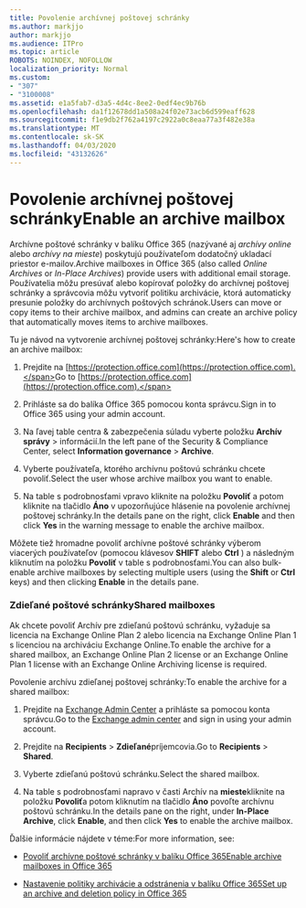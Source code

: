 ```yaml
---
title: Povolenie archívnej poštovej schránky
ms.author: markjjo
author: markjjo
ms.audience: ITPro
ms.topic: article
ROBOTS: NOINDEX, NOFOLLOW
localization_priority: Normal
ms.custom:
- "307"
- "3100008"
ms.assetid: e1a5fab7-d3a5-4d4c-8ee2-0edf4ec9b76b
ms.openlocfilehash: da1f12678dd1a508a24f02e73acb6d599eaff628
ms.sourcegitcommit: f1e9db2f762a4197c2922a0c8eaa77a3f482e38a
ms.translationtype: MT
ms.contentlocale: sk-SK
ms.lasthandoff: 04/03/2020
ms.locfileid: "43132626"
---
```

# <a name="enable-an-archive-mailbox"></a><span data-ttu-id="20a5c-102">Povolenie archívnej poštovej schránky</span><span class="sxs-lookup"><span data-stu-id="20a5c-102">Enable an archive mailbox</span></span>

<span data-ttu-id="20a5c-103">Archívne poštové schránky v balíku Office 365 (nazývané aj *archívy online* alebo *archívy na mieste*) poskytujú používateľom dodatočný ukladací priestor e-mailov.</span><span class="sxs-lookup"><span data-stu-id="20a5c-103">Archive mailboxes in Office 365 (also called *Online Archives* or *In-Place Archives*) provide users with additional email storage.</span></span> <span data-ttu-id="20a5c-104">Používatelia môžu presúvať alebo kopírovať položky do archívnej poštovej schránky a správcovia môžu vytvoriť politiku archivácie, ktorá automaticky presunie položky do archívnych poštových schránok.</span><span class="sxs-lookup"><span data-stu-id="20a5c-104">Users can move or copy items to their archive mailbox, and admins can create an archive policy that automatically moves items to archive mailboxes.</span></span>
  
<span data-ttu-id="20a5c-105">Tu je návod na vytvorenie archívnej poštovej schránky:</span><span class="sxs-lookup"><span data-stu-id="20a5c-105">Here's how to create an archive mailbox:</span></span>
  
1. <span data-ttu-id="20a5c-106">Prejdite na [https://protection.office.com](https://protection.office.com).</span><span class="sxs-lookup"><span data-stu-id="20a5c-106">Go to [https://protection.office.com](https://protection.office.com).</span></span>

2. <span data-ttu-id="20a5c-107">Prihláste sa do balíka Office 365 pomocou konta správcu.</span><span class="sxs-lookup"><span data-stu-id="20a5c-107">Sign in to Office 365 using your admin account.</span></span>

3. <span data-ttu-id="20a5c-108">Na ľavej table centra &amp; zabezpečenia súladu vyberte položku **Archív** **správy** \> informácií.</span><span class="sxs-lookup"><span data-stu-id="20a5c-108">In the left pane of the Security &amp; Compliance Center, select **Information governance** \> **Archive**.</span></span>

4. <span data-ttu-id="20a5c-109">Vyberte používateľa, ktorého archívnu poštovú schránku chcete povoliť.</span><span class="sxs-lookup"><span data-stu-id="20a5c-109">Select the user whose archive mailbox you want to enable.</span></span>

5. <span data-ttu-id="20a5c-110">Na table s podrobnosťami vpravo kliknite na položku **Povoliť** a potom kliknite na tlačidlo **Áno** v upozorňujúce hlásenie na povolenie archívnej poštovej schránky.</span><span class="sxs-lookup"><span data-stu-id="20a5c-110">In the details pane on the right, click **Enable** and then click **Yes** in the warning message to enable the archive mailbox.</span></span>

<span data-ttu-id="20a5c-111">Môžete tiež hromadne povoliť archívne poštové schránky výberom viacerých používateľov (pomocou klávesov **SHIFT** alebo **Ctrl** ) a následným kliknutím na položku **Povoliť** v table s podrobnosťami.</span><span class="sxs-lookup"><span data-stu-id="20a5c-111">You can also bulk-enable archive mailboxes by selecting multiple users (using the **Shift** or **Ctrl** keys) and then clicking **Enable** in the details pane.</span></span>
  
### <a name="shared-mailboxes"></a><span data-ttu-id="20a5c-112">Zdieľané poštové schránky</span><span class="sxs-lookup"><span data-stu-id="20a5c-112">Shared mailboxes</span></span>

<span data-ttu-id="20a5c-113">Ak chcete povoliť Archív pre zdieľanú poštovú schránku, vyžaduje sa licencia na Exchange Online Plan 2 alebo licencia na Exchange Online Plan 1 s licenciou na archiváciu Exchange Online.</span><span class="sxs-lookup"><span data-stu-id="20a5c-113">To enable the archive for a shared mailbox, an Exchange Online Plan 2 license or an Exchange Online Plan 1 license with an Exchange Online Archiving license is required.</span></span>  

<span data-ttu-id="20a5c-114">Povolenie archívu zdieľanej poštovej schránky:</span><span class="sxs-lookup"><span data-stu-id="20a5c-114">To enable the archive for a shared mailbox:</span></span>

1. <span data-ttu-id="20a5c-115">Prejdite na [Exchange Admin Center](https://outlook.office365.com/ecp) a prihláste sa pomocou konta správcu.</span><span class="sxs-lookup"><span data-stu-id="20a5c-115">Go to the [Exchange admin center](https://outlook.office365.com/ecp) and sign in using your admin account.</span></span>

2. <span data-ttu-id="20a5c-116">Prejdite na **Recipients** > **Zdieľané**príjemcovia.</span><span class="sxs-lookup"><span data-stu-id="20a5c-116">Go to **Recipients** > **Shared**.</span></span>

3. <span data-ttu-id="20a5c-117">Vyberte zdieľanú poštovú schránku.</span><span class="sxs-lookup"><span data-stu-id="20a5c-117">Select the shared mailbox.</span></span>

4. <span data-ttu-id="20a5c-118">Na table s podrobnosťami napravo v časti Archív na **mieste**kliknite na položku **Povoliť**a potom kliknutím na tlačidlo **Áno** povoľte archívnu poštovú schránku.</span><span class="sxs-lookup"><span data-stu-id="20a5c-118">In the details pane on the right, under **In-Place Archive**, click **Enable**, and then click **Yes** to enable the archive mailbox.</span></span>

<span data-ttu-id="20a5c-119">Ďalšie informácie nájdete v téme:</span><span class="sxs-lookup"><span data-stu-id="20a5c-119">For more information, see:</span></span>
  
- [<span data-ttu-id="20a5c-120">Povoliť archívne poštové schránky v balíku Office 365</span><span class="sxs-lookup"><span data-stu-id="20a5c-120">Enable archive mailboxes in Office 365</span></span>](https://docs.microsoft.com/office365/securitycompliance/enable-archive-mailboxes)

- [<span data-ttu-id="20a5c-121">Nastavenie politiky archivácie a odstránenia v balíku Office 365</span><span class="sxs-lookup"><span data-stu-id="20a5c-121">Set up an archive and deletion policy in Office 365</span></span>](https://docs.microsoft.com//office365/securitycompliance/set-up-an-archive-and-deletion-policy-for-mailboxes)
